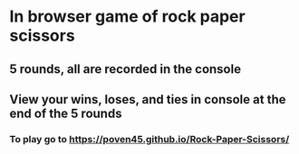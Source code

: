 # In browser game of rock paper scissors
## 5 rounds, all are recorded in the console
## View your wins, loses, and ties in console at the end of the 5 rounds
### To play go to https://poven45.github.io/Rock-Paper-Scissors/ 